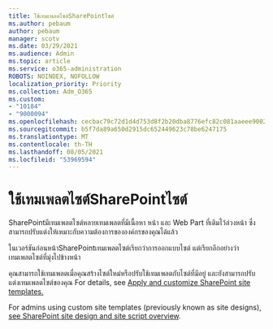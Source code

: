 ```yaml
---
title: ใช้เทมเพลตไซต์SharePointไซต์
ms.author: pebaum
author: pebaum
manager: scotv
ms.date: 03/29/2021
ms.audience: Admin
ms.topic: article
ms.service: o365-administration
ROBOTS: NOINDEX, NOFOLLOW
localization_priority: Priority
ms.collection: Adm_O365
ms.custom:
- "10184"
- "9000094"
ms.openlocfilehash: cecbac79c72d1d4d753d8f2b20dba8776efc82c081aaeee900210104d011d53d
ms.sourcegitcommit: b5f7da89a650d2915dc652449623c78be6247175
ms.translationtype: MT
ms.contentlocale: th-TH
ms.lasthandoff: 08/05/2021
ms.locfileid: "53969594"
---
```

# <a name="apply-site-template-to-sharepoint-sites"></a>ใช้เทมเพลตไซต์SharePointไซต์

SharePointมีเทมเพลตไซต์หลายเทมเพลตที่มีเนื้อหา หน้า และ Web Part ที่เติมไว้ล่วงหน้า ซึ่งสามารถปรับแต่งให้เหมาะกับความต้องการขององค์กรของคุณได้แล้ว 

ในเวอร์ชันก่อนหน้าSharePointเทมเพลตไซต์เรียกว่าการออกแบบไซต์ แต่เรียกอีกอย่างว่า เทมเพลตไซต์ที่มุ่งไปข้างหน้า 

คุณสามารถใช้เทมเพลตเมื่อคุณสร้างไซต์ใหม่หรือปรับใช้เทมเพลตกับไซต์ที่มีอยู่ และยังสามารถปรับแต่งเทมเพลตไซต์ของคุณ For details, see [Apply and customize SharePoint site templates.](https://support.microsoft.com/office/39382463-0e45-4d1b-be27-0e96aeec8398)

For admins using custom site templates (previously known as site designs), [see SharePoint site design and site script overview](https://docs.microsoft.com/sharepoint/dev/declarative-customization/site-design-overview).
